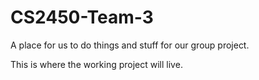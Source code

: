 # CS2450-Team-3
A place for us to do things and stuff for our group project.

This is where the working project will live.
